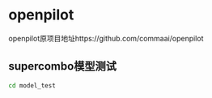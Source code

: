 # openpilot

openpilot原项目地址https://github.com/commaai/openpilot

## supercombo模型测试
```bash
cd model_test
```

